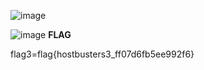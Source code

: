 ![image](https://github.com/user-attachments/assets/0dd0af07-8ece-4b40-8ea4-7c4563e2d301)

![image](https://github.com/user-attachments/assets/46ad22e6-1ef5-4c91-8a5d-015ea3594d41)
**FLAG**

flag3=flag{hostbusters3_ff07d6fb5ee992f6}
